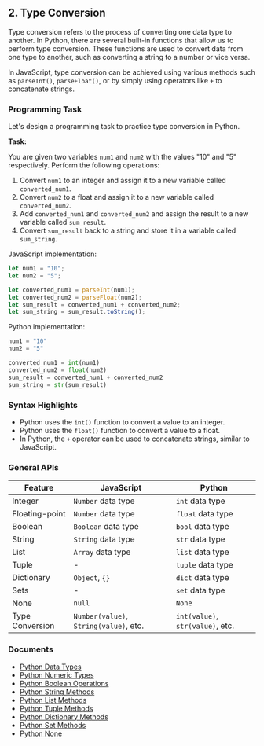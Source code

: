 

## 2. Type Conversion

Type conversion refers to the process of converting one data type to another. In Python, there are several built-in functions that allow us to perform type conversion. These functions are used to convert data from one type to another, such as converting a string to a number or vice versa.

In JavaScript, type conversion can be achieved using various methods such as `parseInt()`, `parseFloat()`, or by simply using operators like `+` to concatenate strings.

### Programming Task

Let's design a programming task to practice type conversion in Python.

**Task:**

You are given two variables `num1` and `num2` with the values "10" and "5" respectively. Perform the following operations:

1. Convert `num1` to an integer and assign it to a new variable called `converted_num1`.
2. Convert `num2` to a float and assign it to a new variable called `converted_num2`.
3. Add `converted_num1` and `converted_num2` and assign the result to a new variable called `sum_result`.
4. Convert `sum_result` back to a string and store it in a variable called `sum_string`.

JavaScript implementation:
```javascript
let num1 = "10";
let num2 = "5";

let converted_num1 = parseInt(num1);
let converted_num2 = parseFloat(num2);
let sum_result = converted_num1 + converted_num2;
let sum_string = sum_result.toString();
```

Python implementation:
```python
num1 = "10"
num2 = "5"

converted_num1 = int(num1)
converted_num2 = float(num2)
sum_result = converted_num1 + converted_num2
sum_string = str(sum_result)
```

### Syntax Highlights

- Python uses the `int()` function to convert a value to an integer.
- Python uses the `float()` function to convert a value to a float.
- In Python, the `+` operator can be used to concatenate strings, similar to JavaScript.



### General APIs

| Feature                 | JavaScript                        | Python                              |
|------------------------|------------------------------------|-------------------------------------|
| Integer                | `Number` data type                 | `int` data type                     |
| Floating-point         | `Number` data type                 | `float` data type                   |
| Boolean                | `Boolean` data type                | `bool` data type                    |
| String                 | `String` data type                 | `str` data type                     |
| List                   | `Array` data type                  | `list` data type                    |
| Tuple                  | -                                  | `tuple` data type                   |
| Dictionary             | `Object`, `{}`                     | `dict` data type                    |
| Sets                   | -                                  | `set` data type                     |
| None                   | `null`                             | `None`                              |
| Type Conversion        | `Number(value)`, `String(value)`, etc. | `int(value)`, `str(value)`, etc. |

### Documents
- [Python Data Types](https://docs.python.org/3/library/datatypes.html)
- [Python Numeric Types](https://docs.python.org/3/library/stdtypes.html#numeric-types-int-float-complex)
- [Python Boolean Operations](https://docs.python.org/3/library/stdtypes.html#boolean-operations-and-or-not)
- [Python String Methods](https://docs.python.org/3/library/stdtypes.html#string-methods)
- [Python List Methods](https://docs.python.org/3/tutorial/datastructures.html)
- [Python Tuple Methods](https://docs.python.org/3/tutorial/datastructures.html)
- [Python Dictionary Methods](https://docs.python.org/3/tutorial/datastructures.html)
- [Python Set Methods](https://docs.python.org/3/tutorial/datastructures.html)
- [Python None](https://docs.python.org/3/library/constants.html#None)


